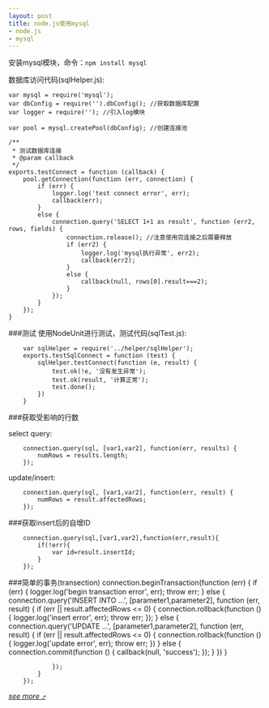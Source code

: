 ```yaml
---
layout: post
title: node.js使用mysql
- node.js
- mysql
---
```


安装mysql模块，命令：`npm install mysql`

数据库访问代码(sqlHelper.js):

    var mysql = require('mysql');
    var dbConfig = require('').dbConfig(); //获取数据库配置
    var logger = require(''); //引入log模块

    var pool = mysql.createPool(dbConfig); //创建连接池

    /**
     * 测试数据库连接
     * @param callback
     */
    exports.testConnect = function (callback) {
        pool.getConnection(function (err, connection) {
            if (err) {
                logger.log('test connect error', err);
                callback(err);
            }
            else {
                connection.query('SELECT 1+1 as result', function (err2, rows, fields) {
                    connection.release(); //注意使用完连接之后需要释放
                    if (err2) {
                        logger.log('mysql执行异常', err2);
                        callback(err2);
                    }
                    else {
                        callback(null, rows[0].result===2);
                    }
                });
            }
        });
    }

###测试
使用NodeUnit进行测试，测试代码(sqlTest.js):

        var sqlHelper = require('../helper/sqlHelper');
        exports.testSqlConnect = function (test) {
            sqlHelper.testConnect(function (e, result) {
                test.ok(!e, '没有发生异常');
                test.ok(result, '计算正常');
                test.done();
            })
        }

###获取受影响的行数

select query:

        connection.query(sql, [var1,var2], function(err, results) {
            numRows = results.length;
        });

update/insert:

        connection.query(sql, [var1,var2], function(err, result) {
            numRows = result.affectedRows;
        });

###获取insert后的自增ID

        connection.query(sql,[var1,var2],function(err,result){
            if(!err){
                var id=result.insertId;
            }
        });

###简单的事务(transection)
        connection.beginTransaction(function (err) {
            if (err) {
                logger.log('begin transaction error', err);
                throw err;
            }
            else {
                connection.query('INSERT INTO ...', [parameter1,parameter2], function (err, result) {
                    if (err || result.affectedRows <= 0) {
                        connection.rollback(function () {
                            logger.log('insert error', err);
                            throw err;
                        });
                    }
                    else {
                        connection.query('UPDATE ...', [parameter1,parameter2], function (err, result) {
                            if (err || result.affectedRows <= 0) {
                                connection.rollback(function () {
                                    logger.log('update error', err);
                                    throw err;
                                })
                            }
                            else {
                                connection.commit(function () {
                                    callback(null, 'success');
                                });
                            }
                        })
                    }

                });
            }
        });

*[see more &#10548;](http://stackoverflow.com/questions/16199842/find-number-of-rows-in-returned-mysql-result-nodejs)*
